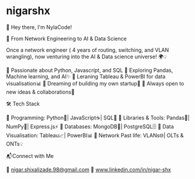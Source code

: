 # nigarshx

👋 Hey there, I'm NylaCode!

🚀 From Network Engineering to AI & Data Science

Once a network engineer ( 4 years of routing, switching, and VLAN wrangling), now venturing into the AI & Data science universe! 🌍💡

🔹 Passionate about Python, Javascript, and SQL
🔹 Exploring Pandas, Machine learning, and AI✨
🔹 Leraning Tableau & PowerBI for data visualisation📊
🔹 Dreaming of building my own startup🚀
🔹 Always open to new ideas & collaborations🤝

🛠️ Tech Stack

🔹 Programming: Python🐍| JavaScript☕| SQL💾
🔹 Libraries & Tools: Pandas🐼| NumPy🔢| Express.js⚡
🔹 Databases: MongoDB🍃| PostgreSQL🗄️
🔹 Data Visualisation: Tableau📈| PowerBI📊
🔹 Network Past life: VLANs🌐| OLTs & ONTs💡

📬Connect with Me

📩 nigar.shixalizade.98@gmail.com
📎 www.linkedin.com/in/nigar-shx
